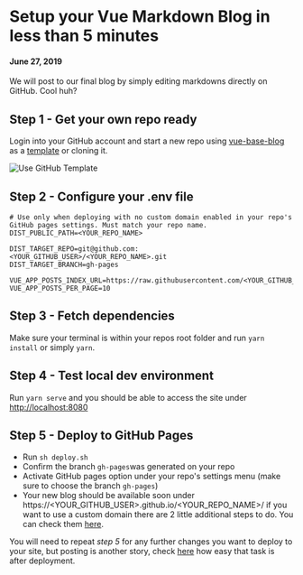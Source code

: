 # Setup your Vue Markdown Blog in less than 5 minutes
#### June 27, 2019

We will post to our final blog by simply editing markdowns directly on GitHub. Cool huh?

## Step 1 - Get your own repo ready

Login into your GitHub account and start a new repo using [vue-base-blog](https://github.com/yeikiu/vue-base-blog) as a [template](https://github.com/yeikiu/vue-base-blog/generate) or cloning it.

![Use GitHub Template](https://github.com/yeikiu/vue-base-blog/raw/master/data/assets/step1-github.png)

## Step 2 - Configure your .env file

```
# Use only when deploying with no custom domain enabled in your repo's GitHub pages settings. Must match your repo name.
DIST_PUBLIC_PATH=<YOUR_REPO_NAME>

DIST_TARGET_REPO=git@github.com:<YOUR_GITHUB_USER>/<YOUR_REPO_NAME>.git
DIST_TARGET_BRANCH=gh-pages

VUE_APP_POSTS_INDEX_URL=https://raw.githubusercontent.com/<YOUR_GITHUB_USER>/<YOUR_REPO_NAME>/master/data/posts_index.json
VUE_APP_POSTS_PER_PAGE=10
```

## Step 3 - Fetch dependencies

Make sure your terminal is within your repos root folder and run `yarn install` or simply `yarn`.

## Step 4 - Test local dev environment

Run `yarn serve` and you should be able to access the site under [http://localhost:8080](http://localhost:8080)

## Step 5 - Deploy to GitHub Pages

- Run `sh deploy.sh`
- Confirm the branch `gh-pages`was generated on your repo
- Activate GitHub pages option under your repo's settings menu (make sure to choose the branch `gh-pages`)
- Your new blog should be available soon under https://<YOUR_GITHUB_USER>.github.io/<YOUR_REPO_NAME>/ if you want to
use a custom domain there are 2 little additional steps to do. You can check them [here](https://help.github.com/en/articles/using-a-custom-domain-with-github-pages).

You will need to repeat *step 5* for any further changes you want to deploy to your site, but posting is another story,
check [here](https://yeikiu.github.io/vue-base-blog/#/guide/post-with-github) how easy that task is after deployment.
